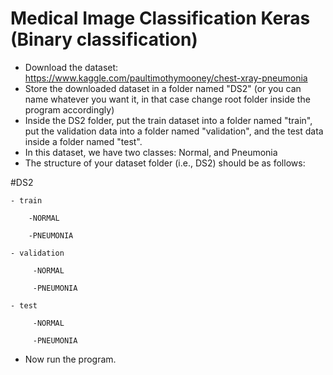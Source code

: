 # Medical Image Classification Keras (Binary classification)
* Download the dataset: https://www.kaggle.com/paultimothymooney/chest-xray-pneumonia
* Store the downloaded dataset in a folder named "DS2" (or you can name whatever you want it, in that case change root folder inside the program accordingly)
* Inside the DS2 folder, put the train dataset into a folder named "train", put the validation data into a folder named "validation", and the test data inside a folder named "test". 
* In this dataset, we have two classes: Normal, and Pneumonia
* The structure of your dataset folder (i.e., DS2) should be as follows:

#DS2

    - train
    
        -NORMAL
        
        -PNEUMONIA
        
    - validation
    
         -NORMAL
         
         -PNEUMONIA
         
    - test
    
         -NORMAL
         
         -PNEUMONIA
         
         
 * Now run the program.
